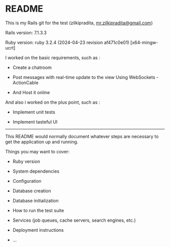 # README
This is my Rails git for the test (zilkipradita, mr.zilkipradita@gmail.com)

Rails version: 7.1.3.3

Ruby version: ruby 3.2.4 (2024-04-23 revision af471c0e01) [x64-mingw-ucrt]

I worked on the basic requirements, such as : 

* Create a chatroom

* Post messages with real-time update to the view
  Using WebSockets - ActionCable

* And Host it online

And also i worked on the plus point, such as :

* Implement unit tests
  

* Implement tasteful UI

--------------------------------------------------------------------------

This README would normally document whatever steps are necessary to get the
application up and running.

Things you may want to cover:

* Ruby version

* System dependencies

* Configuration

* Database creation

* Database initialization

* How to run the test suite

* Services (job queues, cache servers, search engines, etc.)

* Deployment instructions

* ...
